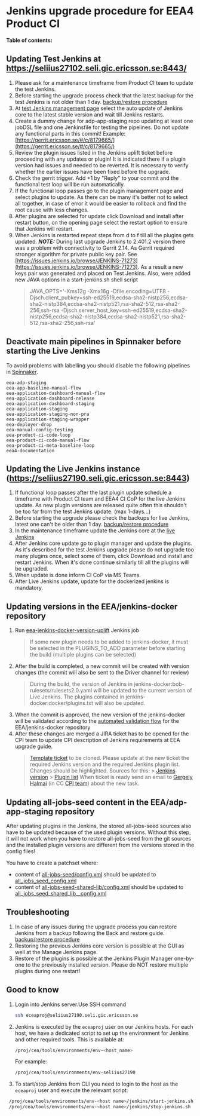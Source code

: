 # Jenkins upgrade procedure for EEA4 Product CI

**Table of contents:**
<!-- START doctoc
...
END doctoc -->

## Updating Test Jenkins at <https://seliius27102.seli.gic.ericsson.se:8443/>

1. Please ask for a maintenance timeframe from Product CI team to update the test Jenkins.
2. Before starting the upgrade process check that the latest backup for the test Jenkins is not older than 1 day. [backup/restore procedure](https://eteamspace.internal.ericsson.com/display/ECISE/EEA+Jenkins+backup)
3. At [test Jenkins management page](https://seliius27102.seli.gic.ericsson.se:8443/manage) select the auto update of Jenkins core to the latest stable version and wait till Jenkins restarts.
4. Create a dummy change for adp-app-staging repo updating at least one jobDSL file and one Jenkinsfile for testing the pipelines. Do not update any functional parts in this commit! Example: [https://gerrit.ericsson.se/#/c/8179665/](https://gerrit.ericsson.se/#/c/8179665/)
5. Review the plugin issues listed in the Jenkins uplift ticket before proceeding with any updates or plugin! It is indicated there if a plugin version had issues and needed to be reverted. It is necessary to verify whether the earlier issues have been fixed before the upgrade.
6. Check the gerrit trigger. Add +1 by "Reply" to your commit and the functional test loop will be run automatically.
7. If the functional loop passes go to the plugin management page and select plugins to update. As there can be many it's better not to select all together, in case of error it would be easier to rollback and find the root cause with less changes.
8. After plugins are selected for update click Download and install after restart button, on the opening page select the restart option to ensure that Jenkins will restart.
9. When Jenkins is restarted repeat steps from d to f till all the plugins gets updated.
***NOTE:*** During last upgrade Jenkins to 2.401.2 version there was a problem with connectivity to Gerrit 2.14. As Gerrit required stronger algorithm for private public key pair. See [https://issues.jenkins.io/browse/JENKINS-71273](https://issues.jenkins.io/browse/JENKINS-71273). As a result a new keys pair was generated and placed on Test Jenkins. Also, were added new JAVA options in a start-jenkins.sh shell script
   > JAVA_OPTS='-Xms12g -Xmx16g -Dfile.encoding=UTF8 -Djsch.client_pubkey=ssh-ed25519,ecdsa-sha2-nistp256,ecdsa-sha2-nistp384,ecdsa-sha2-nistp521,rsa-sha2-512,rsa-sha2-256,ssh-rsa -Djsch.server_host_key=ssh-ed25519,ecdsa-sha2-nistp256,ecdsa-sha2-nistp384,ecdsa-sha2-nistp521,rsa-sha2-512,rsa-sha2-256,ssh-rsa'

## Deactivate main pipelines in Spinnaker before starting the Live Jenkins

To avoid problems with labelling you should disable the following pipelines in [Spinnaker](https://spinnaker.rnd.gic.ericsson.se/#/applications/eea/executions?pipeline=eea-adp-staging,eea-app-baseline-manual-flow,eea-application-dashboard-manual-flow,eea-application-dashboard-release,eea-application-dashboard-staging,eea-application-staging,eea-application-staging-non-pra,eea-application-staging-wrapper,eea-deployer-drop,eea-manual-config-testing,eea-product-ci-code-loop,eea-product-ci-code-manual-flow,eea-product-ci-meta-baseline-loop,eea4-documentation).

```
eea-adp-staging
eea-app-baseline-manual-flow
eea-application-dashboard-manual-flow
eea-application-dashboard-release
eea-application-dashboard-staging
eea-application-staging
eea-application-staging-non-pra
eea-application-staging-wrapper
eea-deployer-drop
eea-manual-config-testing
eea-product-ci-code-loop
eea-product-ci-code-manual-flow
eea-product-ci-meta-baseline-loop
eea4-documentation
```

## Updating the Live Jenkins instance (<https://seliius27190.seli.gic.ericsson.se:8443>)

1. If functional loop passes after the last plugin update schedule a timeframe with Product CI team and EEA4 CI CoP for the live Jenkins update. As new plugin versions are released quite often this shouldn't be too far from the test Jenkins update. (max 1-days…)
2. Before starting the upgrade please check the backups for live Jenkins, latest one can't be older than 1 day. [backup/restore procedure](https://eteamspace.internal.ericsson.com/display/ECISE/EEA+Jenkins+backup)
3. In the maintenance timeframe update the Jenkins core at the [live Jenkins](https://seliius27190.seli.gic.ericsson.se:8443/manage)
4. After Jenkins core update go to plugin manager and update the plugins. As it's described for the test Jenkins upgrade please do not upgrade too many plugins once, select some of them, click Download and install and restart Jenkins. When it's done continue similarly till all the plugins will be upgraded.
5. When update is done inform CI CoP via MS Teams.
6. After Live Jenkins update, update for the dockerized jenkins is  mandatory.

## Updating versions in the EEA/jenkins-docker repository

1. Run [eea-jenkins-docker-version-uplift](https://seliius27190.seli.gic.ericsson.se:8443/job/eea-jenkins-docker-version-uplift/) Jenkins job
    > If some new plugin needs to be added to jenkins-docker, it must be selected in the PLUGINS_TO_ADD parameter before starting the build (multiple plugins can be selected)
1. After the build is completed, a new commit will be created with version changes (the commit will also be sent to the Driver channel for review)
    > During the build, the version of Jenkins in jenkins-docker:bob-rulesets/rulesets2.0.yaml will be updated to the current version of Live Jenkins. The plugins contained in jenkins-docker:docker/plugins.txt will also be updated.
1. When the commit is approved, the new version of the jenkins-docker will be validated according to the [automated validation flow](https://eteamspace.internal.ericsson.com/display/ECISE/EEA+Jenkins+Docker+in+Product+CI) for the EEA/jenkins-docker repository
1. After these changes are merged a JIRA ticket has to be opened for the CPI team to update CPI description of Jenkins requirements at EEA upgrade guide.
    > [Template ticket](https://eteamproject.internal.ericsson.com/browse/EEAEPP-95874) to be cloned.
    > Please update at the new ticket the required Jenkins version and the required Jenkins plugin list. Changes should be highlighted.
    > Sources for this:
        > [Jenkins version](https://gerrit.ericsson.se/plugins/gitiles/EEA/jenkins-docker/+/master/bob-rulesets/ruleset2.0.yaml#9)
        > [Plugin list](https://gerrit.ericsson.se/plugins/gitiles/EEA/jenkins-docker/+/master/docker/plugins.txt)
    > When ticket is ready send an email to [Gergely Halmai](mailto:gergely.halmai.ext@ericsson.com) (in CC [CPI team](mailto:PDLCEASEMC@ericsson.com)) about the new task.

## Updating all-jobs-seed content in the EEA/adp-app-staging repository

After updating plugins in the Jenkins, the stored all-jobs-seed sources also have to be updated because of the used plugin versions.
Without this step, it will not work when you have to restore all-jobs-seed from the git sources and the installed plugin versions are different from the versions stored in the config files!

You have to create a patchset where:

* content of [all-jobs-seed/config.xml](https://seliius27102.seli.gic.ericsson.se:8443/job/all-jobs-seed/config.xml) should be updated to [all_jobs_seed_config.xml](https://gerrit.ericsson.se/plugins/gitiles/EEA/adp-app-staging/+/master/config_all_seed_jobs/all_jobs_seed_config.xml)
* content of [all-jobs-seed-shared-lib/config.xml](https://seliius27102.seli.gic.ericsson.se:8443/job/all-jobs-seed-shared-lib/config.xml) should be updated to [all_jobs_seed_shared_lib__config.xml](https://gerrit.ericsson.se/plugins/gitiles/EEA/adp-app-staging/+/master/config_all_seed_jobs/all_jobs_seed_shared_lib__config.xml)

## Troubleshooting

1. In case of any issues during the upgrade process you can restore Jenkins from a backup following the Back and restore guide. [backup/restore procedure](https://eteamspace.internal.ericsson.com/display/ECISE/EEA+Jenkins+backup)
2. Restoring the previous Jenkins core version is possible at the GUI as well at the Manage Jenkins page.
3. Restore of the plugins is possible at the Jenkins Plugin Manager one-by-one to the previously installed version. Please do NOT restore multiple plugins during one restart!

## Good to know

1. Login into Jenkins server.Use SSH command

   ```sh
   ssh eceaproj@seliius27190.seli.gic.ericsson.se
   ```

2. Jenkins is executed by the `eceaproj` user on our Jenkins hosts. For each host, we have a dedicated script to set up the environment for Jenkins and other required tools. This is available at:

    ```sh
    /proj/cea/tools/environments/env-<host_name>
    ```

   For example:

   ```sh
   /proj/cea/tools/environments/env-seliius27190
   ```

3. To start/stop Jenkins from CLI you need to login to the host as the `eceaproj` user and execute the relevant script:

  ```sh
   /proj/cea/tools/environments/env-<host name>/jenkins/start-jenkins.sh
   /proj/cea/tools/environments/env-<host name>/jenkins/stop-jenkins.sh
  ```
